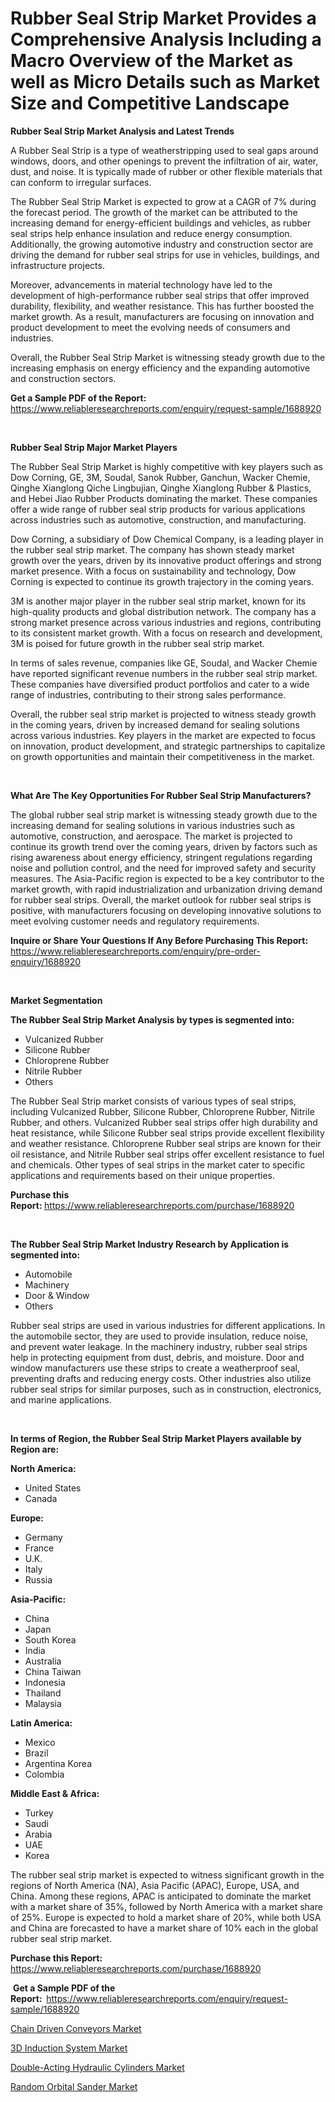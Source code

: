 <p><h1>Rubber Seal Strip Market Provides a Comprehensive Analysis Including a Macro Overview of the Market as well as Micro Details such as Market Size and Competitive Landscape</h1></p><p><strong>Rubber Seal Strip Market Analysis and Latest Trends</strong></p>
<p><p>A Rubber Seal Strip is a type of weatherstripping used to seal gaps around windows, doors, and other openings to prevent the infiltration of air, water, dust, and noise. It is typically made of rubber or other flexible materials that can conform to irregular surfaces.</p><p>The Rubber Seal Strip Market is expected to grow at a CAGR of 7% during the forecast period. The growth of the market can be attributed to the increasing demand for energy-efficient buildings and vehicles, as rubber seal strips help enhance insulation and reduce energy consumption. Additionally, the growing automotive industry and construction sector are driving the demand for rubber seal strips for use in vehicles, buildings, and infrastructure projects.</p><p>Moreover, advancements in material technology have led to the development of high-performance rubber seal strips that offer improved durability, flexibility, and weather resistance. This has further boosted the market growth. As a result, manufacturers are focusing on innovation and product development to meet the evolving needs of consumers and industries.</p><p>Overall, the Rubber Seal Strip Market is witnessing steady growth due to the increasing emphasis on energy efficiency and the expanding automotive and construction sectors.</p></p>
<p><strong>Get a Sample PDF of the Report:&nbsp;</strong> <a href="https://www.reliableresearchreports.com/enquiry/request-sample/1688920">https://www.reliableresearchreports.com/enquiry/request-sample/1688920</a></p>
<p>&nbsp;</p>
<p><strong>Rubber Seal Strip Major Market Players</strong></p>
<p><p>The Rubber Seal Strip Market is highly competitive with key players such as Dow Corning, GE, 3M, Soudal, Sanok Rubber, Ganchun, Wacker Chemie, Qinghe Xianglong Qiche Lingbujian, Qinghe Xianglong Rubber & Plastics, and Hebei Jiao Rubber Products dominating the market. These companies offer a wide range of rubber seal strip products for various applications across industries such as automotive, construction, and manufacturing.</p><p>Dow Corning, a subsidiary of Dow Chemical Company, is a leading player in the rubber seal strip market. The company has shown steady market growth over the years, driven by its innovative product offerings and strong market presence. With a focus on sustainability and technology, Dow Corning is expected to continue its growth trajectory in the coming years.</p><p>3M is another major player in the rubber seal strip market, known for its high-quality products and global distribution network. The company has a strong market presence across various industries and regions, contributing to its consistent market growth. With a focus on research and development, 3M is poised for future growth in the rubber seal strip market.</p><p>In terms of sales revenue, companies like GE, Soudal, and Wacker Chemie have reported significant revenue numbers in the rubber seal strip market. These companies have diversified product portfolios and cater to a wide range of industries, contributing to their strong sales performance.</p><p>Overall, the rubber seal strip market is projected to witness steady growth in the coming years, driven by increased demand for sealing solutions across various industries. Key players in the market are expected to focus on innovation, product development, and strategic partnerships to capitalize on growth opportunities and maintain their competitiveness in the market.</p></p>
<p>&nbsp;</p>
<p><strong>What Are The Key Opportunities For Rubber Seal Strip Manufacturers?</strong></p>
<p><p>The global rubber seal strip market is witnessing steady growth due to the increasing demand for sealing solutions in various industries such as automotive, construction, and aerospace. The market is projected to continue its growth trend over the coming years, driven by factors such as rising awareness about energy efficiency, stringent regulations regarding noise and pollution control, and the need for improved safety and security measures. The Asia-Pacific region is expected to be a key contributor to the market growth, with rapid industrialization and urbanization driving demand for rubber seal strips. Overall, the market outlook for rubber seal strips is positive, with manufacturers focusing on developing innovative solutions to meet evolving customer needs and regulatory requirements.</p></p>
<p><strong>Inquire or Share Your Questions If Any Before Purchasing This Report:</strong> <a href="https://www.reliableresearchreports.com/enquiry/pre-order-enquiry/1688920">https://www.reliableresearchreports.com/enquiry/pre-order-enquiry/1688920</a></p>
<p>&nbsp;</p>
<p><strong>Market Segmentation</strong></p>
<p><strong>The Rubber Seal Strip Market Analysis by types is segmented into:</strong></p>
<p><ul><li>Vulcanized Rubber</li><li>Silicone Rubber</li><li>Chloroprene Rubber</li><li>Nitrile Rubber</li><li>Others</li></ul></p>
<p><p>The Rubber Seal Strip market consists of various types of seal strips, including Vulcanized Rubber, Silicone Rubber, Chloroprene Rubber, Nitrile Rubber, and others. Vulcanized Rubber seal strips offer high durability and heat resistance, while Silicone Rubber seal strips provide excellent flexibility and weather resistance. Chloroprene Rubber seal strips are known for their oil resistance, and Nitrile Rubber seal strips offer excellent resistance to fuel and chemicals. Other types of seal strips in the market cater to specific applications and requirements based on their unique properties.</p></p>
<p><strong>Purchase this Report:&nbsp;</strong><a href="https://www.reliableresearchreports.com/purchase/1688920">https://www.reliableresearchreports.com/purchase/1688920</a></p>
<p>&nbsp;</p>
<p><strong>The Rubber Seal Strip Market Industry Research by Application is segmented into:</strong></p>
<p><ul><li>Automobile</li><li>Machinery</li><li>Door & Window</li><li>Others</li></ul></p>
<p><p>Rubber seal strips are used in various industries for different applications. In the automobile sector, they are used to provide insulation, reduce noise, and prevent water leakage. In the machinery industry, rubber seal strips help in protecting equipment from dust, debris, and moisture. Door and window manufacturers use these strips to create a weatherproof seal, preventing drafts and reducing energy costs. Other industries also utilize rubber seal strips for similar purposes, such as in construction, electronics, and marine applications.</p></p>
<p>&nbsp;</p>
<p><strong>In terms of Region, the Rubber Seal Strip Market Players available by Region are:</strong></p>
<p>
    <p> <strong> North America: </strong>
        <ul>
            <li>United States</li>
            <li>Canada</li>
        </ul>
        </p> 
    <p> <strong> Europe: </strong>
        <ul>
            <li>Germany</li>
            <li>France</li>
            <li>U.K.</li>
            <li>Italy</li>
            <li>Russia</li>
        </ul>
        </p> 
    <p> <strong> Asia-Pacific: </strong>
        <ul>
            <li>China</li>
            <li>Japan</li>
            <li>South Korea</li>
            <li>India</li>
            <li>Australia</li>
            <li>China Taiwan</li>
            <li>Indonesia</li>
            <li>Thailand</li>
            <li>Malaysia</li>
        </ul>
        </p> 
    <p> <strong> Latin America: </strong>
        <ul>
            <li>Mexico</li>
            <li>Brazil</li>
            <li>Argentina Korea</li>
            <li>Colombia</li>
        </ul>
        </p> 
    <p> <strong> Middle East & Africa: </strong>
        <ul>
            <li>Turkey</li>
            <li>Saudi</li>
            <li>Arabia</li>
            <li>UAE</li>
            <li>Korea</li>
        </ul>
    </p>
    </p>
<p><p>The rubber seal strip market is expected to witness significant growth in the regions of North America (NA), Asia Pacific (APAC), Europe, USA, and China. Among these regions, APAC is anticipated to dominate the market with a market share of 35%, followed by North America with a market share of 25%. Europe is expected to hold a market share of 20%, while both USA and China are forecasted to have a market share of 10% each in the global rubber seal strip market.</p></p>
<p><strong>Purchase this Report: </strong><a href="https://www.reliableresearchreports.com/purchase/1688920">https://www.reliableresearchreports.com/purchase/1688920</a></p>
<p>&nbsp;<strong>Get a Sample PDF of the Report:&nbsp;&nbsp;</strong><a href="https://www.reliableresearchreports.com/enquiry/request-sample/1688920">https://www.reliableresearchreports.com/enquiry/request-sample/1688920</a></p>
<p><strong></strong></p>
<p><p><a href="https://view.publitas.com/reportprime-1/chain-driven-conveyors-market-share-market-new-trends-analysis-report-by-type-by-application-by-end-use-by-region-and-segment-forecasts-2023-2030/">Chain Driven Conveyors Market</a></p><p><a href="https://simplistic-meeting-7ee.notion.site/3D-Induction-System-Market-Size-Share-Trends-Analysis-Report-By-Application-Regional-Outlook-Co-e7f53bdcba1145a39660ad7c2c82a071">3D Induction System Market</a></p><p><a href="https://view.publitas.com/reportprime-1/insights-into-double-acting-hydraulic-cylinders-market-size-analysing-market-share-trends-and-growth-from-2023-to-2030/">Double-Acting Hydraulic Cylinders Market</a></p><p><a href="https://view.publitas.com/reportprime-1/random-orbital-sander-market-size-growth-and-forecast-from-2023-2030/">Random Orbital Sander Market</a></p></p>